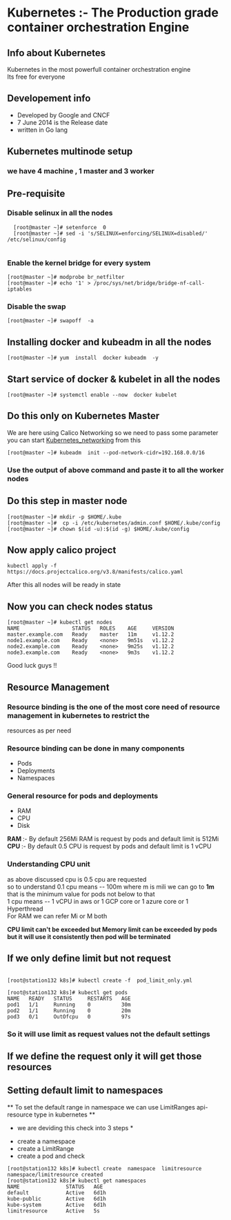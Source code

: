 # Kubernetes :- The Production grade container orchestration  Engine 
## Info about Kubernetes
Kubernetes in the most powerfull container orchestration engine <br/>
Its free for everyone <br/>
## Developement  info 
<ul>
	<li> Developed by Google and CNCF  </li>
	<li> 7 June 2014 is the Release date  </li>
	<li> written in Go lang  </li>
	
</ul>

## Kubernetes multinode setup 
###  we have 4 machine , 1 master and 3 worker
## Pre-requisite 

### Disable selinux in all the nodes

```
  [root@master ~]# setenforce  0
  [root@master ~]# sed -i 's/SELINUX=enforcing/SELINUX=disabled/'  /etc/selinux/config
  
 ```
 
 ### Enable the kernel bridge for every system
 ```
 [root@master ~]# modprobe br_netfilter
 [root@master ~]# echo '1' > /proc/sys/net/bridge/bridge-nf-call-iptables
 ```
 ### Disable the swap 
 ```
 [root@master ~]# swapoff  -a
 ```
 ## Installing  docker and kubeadm in all the nodes 
 ```
 [root@master ~]# yum  install  docker kubeadm  -y
 ```
 ## Start service of docker & kubelet in all the nodes 
 ```
 [root@master ~]# systemctl enable --now  docker kubelet
 ```
 ## Do this only on Kubernetes Master 
 We are here using Calico Networking so we need to pass some parameter 
 you can start [Kubernetes_networking](https://kubernetes.io/docs/setup/production-environment/tools/kubeadm/create-cluster-kubeadm/) from this  <br/>
 
```
[root@master ~]# kubeadm  init --pod-network-cidr=192.168.0.0/16
```
### Use the output of above command and paste it to all the worker nodes

## Do this step in master node 
```
[root@master ~]# mkdir -p $HOME/.kube
[root@master ~]#  cp -i /etc/kubernetes/admin.conf $HOME/.kube/config
[root@master ~]# chown $(id -u):$(id -g) $HOME/.kube/config
```

##  Now apply calico project 
```
kubectl apply -f https://docs.projectcalico.org/v3.8/manifests/calico.yaml
```
After this all nodes will be ready in state

## Now you can check nodes status
```
[root@master ~]# kubectl get nodes
NAME                 STATUS   ROLES    AGE     VERSION
master.example.com   Ready    master   11m     v1.12.2
node1.example.com    Ready    <none>   9m51s   v1.12.2
node2.example.com    Ready    <none>   9m25s   v1.12.2
node3.example.com    Ready    <none>   9m3s    v1.12.2
```

Good luck guys !!

## Resource Management
### Resource binding is the one of the most core need of resource management in kubernetes to restrict the
resources as per need
### Resource binding can be done in many components 
<ul>
	<li>  Pods  </li>
	<li>  Deployments  </li>
	<li>  Namespaces   </li>
</ul>

###  General  resource for pods and deployments 
<ul>
	<li> RAM   </li>
	<li> CPU   </li>
	<li>  Disk  </li>

</ul>

<b>  RAM </b> :-  By default  256Mi RAM is request by pods and default limit is  512Mi  </br>
<b>  CPU </b> :-  By default  0.5 CPU  is request by pods  and default limit is 1 vCPU  <br/>

### Understanding  CPU  unit  
as above discussed  cpu is   0.5  cpu are requested   <br/>
so to understand  0.1   cpu  means  -- 100m  where m is mili we can go to <b> 1m  </b> that is the minimum  value for  pods not below to that <br/>
 1 cpu  means  -- 1 vCPU in aws or  1 GCP core or  1 azure core or 1 Hyperthread  <br/>
For RAM  we can refer  Mi or M both  </br>

<b>  CPU limit can't be exceeded but Memory limit can be exceeded by pods but it will use it consistently then pod will be terminated </b>
<br/>

## If we only define limit but not request 
```

[root@station132 k8s]# kubectl create -f  pod_limit_only.yml

[root@station132 k8s]# kubectl get pods
NAME   READY   STATUS     RESTARTS   AGE
pod1   1/1     Running    0          30m
pod2   1/1     Running    0          20m
pod3   0/1     OutOfcpu   0          97s
```
### So it will use limit as request  values not the default settings 

## If we define the request only it will get those resources  

## Setting  default limit to namespaces 
** To set the default  range in namespace we can use 
LimitRanges api-resource type in kubernetes **

* we are deviding this check into 3 steps  * 
- create a namespace 
- create a LimitRange 
- create a pod and check 

```
[root@station132 k8s]# kubectl create  namespace  limitresource
namespace/limitresource created
[root@station132 k8s]# kubectl get namespaces 
NAME               STATUS   AGE
default            Active   6d1h
kube-public        Active   6d1h
kube-system        Active   6d1h
limitresource      Active   5s
```

